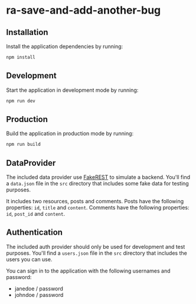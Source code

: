 # ra-save-and-add-another-bug

## Installation

Install the application dependencies by running:

```sh
npm install
```

## Development

Start the application in development mode by running:

```sh
npm run dev
```

## Production

Build the application in production mode by running:

```sh
npm run build
```

## DataProvider

The included data provider use [FakeREST](https://github.com/marmelab/fakerest) to simulate a backend.
You'll find a `data.json` file in the `src` directory that includes some fake data for testing purposes.

It includes two resources, posts and comments.
Posts have the following properties: `id`, `title` and `content`.
Comments have the following properties: `id`, `post_id` and `content`.

## Authentication

The included auth provider should only be used for development and test purposes.
You'll find a `users.json` file in the `src` directory that includes the users you can use.

You can sign in to the application with the following usernames and password:
- janedoe / password
- johndoe / password

